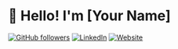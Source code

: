 # 👋 Hello! I'm [Your Name] 

[![GitHub followers](https://img.shields.io/github/followers/your-username?label=Follow&style=social)](https://github.com/your-username)
[![LinkedIn](https://img.shields.io/badge/LinkedIn-Connect-blue)](https://www.linkedin.com/in/your-linkedin)
[![Website](https://img.shields.io/badge/Portfolio-Visit-brightgreen)](https://your-website.com)
